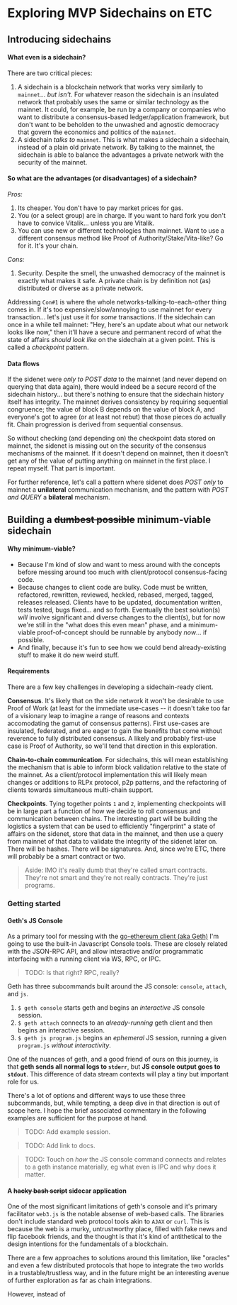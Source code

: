 # Exploring MVP Sidechains on ETC

## Introducing sidechains

#### What even is a sidechain?

There are two critical pieces: 

1. A sidechain is a blockchain network that works very similarly to `mainnet`... _but isn't_. For whatever reason the sidechain is an insulated network that probably uses the same or similar technology as the mainnet. It could, for example, be run by a company or companies who want to distribute a consensus-based ledger/application framework, but don't want to be beholden to the unwashed and agnostic democracy that govern the economics and politics of the `mainnet`.
2. A sidechain _talks to_ `mainnet`. This is what makes a sidechain a sidechain, instead of a plain old private network. By talking to the mainnet, the sidechain is able to balance the advantages a private network with the security of the mainnet. 


#### So what are the advantages (or disadvantages) of a sidechain?

_Pros:_

1. Its cheaper. You don't have to pay market prices for gas.
2. You (or a select group) are in charge. If you want to hard fork you don't have to convice Vitalik... unless you are Vitalik.
3. You can use new or different technologies than mainnet. Want to use a different consensus method like Proof of Authority/Stake/Vita-like? Go for it. It's your chain.

_Cons:_

1. Security. Despite the smell, the unwashed democracy of the mainnet is exactly what makes it safe. A private chain is by definition not (as) distributed or diverse as a private network.

Addressing `Con#1` is where the whole networks-talking-to-each-other thing comes in. If it's too expensive/slow/annoying to use mainnet for every transaction... let's just use it for _some_ transactions. If the sidechain can once in a while tell mainnet: "Hey, here's an update about what our network looks like now," then it'll have a secure and permanent record of what the state of affairs _should look like_ on the sidechain at a given point. This is called a _checkpoint_ pattern.

#### Data flows

If the sidenet were _only to POST data_ to the mainnet (and never depend on querying that data again), there would indeed be a secure record of the sidechain history... but there's nothing to ensure that the sidechain history itself has integrity. The mainnet derives consistency by requiring sequential congruence; the value of block B depends on the value of block A, and everyone's got to agree (or at least not rebut) that those pieces do actually fit. Chain progression is derived from sequential consensus.

So without checking (and depending on) the checkpoint data stored on mainnet, the sidenet is missing out on the security of the consensus mechanisms of the mainnet. If it doesn't depend on mainnet, then it doesn't get any of the value of putting anything on mainnet in the first place. I repeat myself. That part is important.

For further reference, let's call a pattern where sidenet does _POST only_ to mainnet a __unilateral__ communication mechanism, and the pattern with _POST and QUERY_ a __bilateral__ mechanism.


## Building a ~~dumbest possible~~ minimum-viable sidechain

#### Why minimum-viable?

- Because I'm kind of slow and want to mess around with the concepts before messing around too much with client/protocol consensus-facing code.
- Because changes to client code are bulky. Code must be written, refactored, rewritten, reviewed, heckled, rebased, merged, tagged, releases released. Clients have to be updated, documentation written, tests tested, bugs fixed... and so forth. Eventually the best solution(s) _will_ involve significant and diverse changes to the client(s), but for now we're still in the "what does this even mean" phase, and a minimum-viable proof-of-concept should be runnable by anybody _now_... if possible. 
- And finally, because it's fun to see how we could bend already-existing stuff to make it do new weird stuff.

#### Requirements

There are a few key challenges in developing a sidechain-ready client.

__Consensus__. It's likely that on the side network it won't be desirable to use Proof of Work (at least for the immediate use-cases -- it doesn't take too far of a visionary leap to imagine a range of reasons and contexts accomodating the gamut of consensus patterns). First use-cases are insulated, federated, and are eager to gain the benefits that come without reverence to fully distributed consensus. A likely and probably first-use case is Proof of Authority, so we'll tend that direction in this exploration.

__Chain-to-chain communication__. For sidechains, this will mean establishing the mechanism that is able to inform block validation relative to the state of the mainnet. As a client/protocol implementation this will likely mean changes or additions to RLPx protocol, p2p patterns, and the refactoring of clients towards simultaneous multi-chain support.

__Checkpoints__. Tying together points `1` and `2`, implementing checkpoints will be in large part a function of how we decide to roll consensus and communication between chains. The interesting part will be building the logistics a system that can be used to efficiently "fingerprint" a state of affairs on the sidenet, store that data in the mainnet, and then use a query from mainnet of that data to validate the integrity of the sidenet later on. There will be hashes. There will be signatures. And, since we're ETC, there will probably be a smart contract or two.

> Aside: IMO it's really dumb that they're called smart contracts. They're not smart and they're not really contracts. They're just programs.


### Getting started

#### Geth's JS Console

As a primary tool for messing with the [go-ethereum client (aka Geth)](https://github.com/ethereumproject/go-ethereum) I'm going to use the built-in Javascript Console tools. These are closely related with the JSON-RPC API, and allow interactive and/or programmatic interfacing with a running client via WS, RPC, or IPC.

> TODO: Is that right? RPC, really?

Geth has three subcommands built around the JS console: `console`, `attach`, and `js`.

1. `$ geth console` starts geth and begins an _interactive_ JS console session. 
2. `$ geth attach` connects to an _already-running_ geth client and then begins an interactive session.
3. `$ geth js program.js` begins an _ephemeral_ JS session, running a given `program.js` _without interactivity_.

One of the nuances of geth, and a good friend of ours on this journey, is that __geth sends all normal logs to `stderr`__, but __JS console output goes to `stdout`__. This difference of data stream contexts will play a tiny but important role for us.

There's a lot of options and different ways to use these three subcommands, but, while tempting, a deep dive in that direction is out of scope here. I hope the brief associated commentary in the following examples are sufficient for the purpose at hand.

> TODO: Add example session.

> TODO: Add link to docs.

> TODO: Touch on _how_ the JS console command connects and relates to a geth instance materially, eg what even is IPC and why does it matter.

#### A ~~hacky bash script~~ sidecar application

One of the most significant limitations of geth's console and it's primary facilitator `web3.js` is the notable absense of web-based calls. The libraries don't include standard web protocol tools akin to `AJAX` or `curl`. This is because the web is a murky, untrustworthy place, filled with fake news and flip facebook friends, and the thought is that it's kind of antithetical to the design intentions for the fundamentals of a blockchain.

There are a few approaches to solutions around this limitation, like "oracles" and even a few distributed protocols that hope to integrate the two worlds in a trustable/trustless way, and in the future might be an interesting avenue of further exploration as far as chain integrations.

However, instead of 







